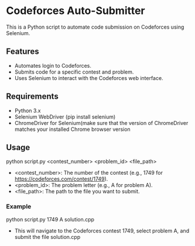 # Codeforces Auto-Submitter #
This is a Python script to automate code submission on Codeforces using Selenium.

## Features ##
- Automates login to Codeforces.
- Submits code for a specific contest and problem.
- Uses Selenium to interact with the Codeforces web interface.

## Requirements ##
- Python 3.x
- Selenium WebDriver (pip install selenium)
- ChromeDriver for Selenium(make sure that the version of ChromeDriver matches your installed Chrome browser version

## Usage ##
  python script.py <contest_number> <problem_id> <file_path>
- <contest_number>: The number of the contest (e.g., 1749 for https://codeforces.com/contest/1749).
- <problem_id>: The problem letter (e.g., A for problem A).
- <file_path>: The path to the file you want to submit.

### Example ###
  python script.py 1749 A solution.cpp
- This will navigate to the Codeforces contest 1749, select problem A, and submit the file solution.cpp


